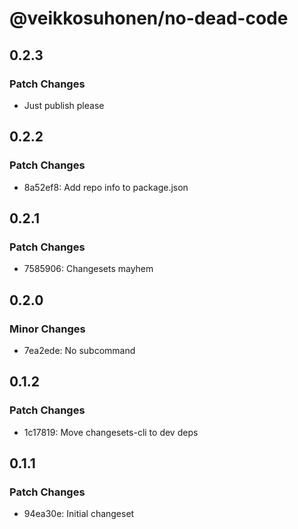 # @veikkosuhonen/no-dead-code

## 0.2.3

### Patch Changes

- Just publish please

## 0.2.2

### Patch Changes

- 8a52ef8: Add repo info to package.json

## 0.2.1

### Patch Changes

- 7585906: Changesets mayhem

## 0.2.0

### Minor Changes

- 7ea2ede: No subcommand

## 0.1.2

### Patch Changes

- 1c17819: Move changesets-cli to dev deps

## 0.1.1

### Patch Changes

- 94ea30e: Initial changeset
